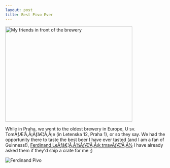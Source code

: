 ```yaml
---
layout: post
title: Best Pivo Ever
---
```


<img src="http://slunj.carotena.net/gallery/Summer%202003/Czech%20Me%20Out/Praha/.cache/640x480-IMAG0022.JPG" alt="My friends in front of the brewery" width="400" height="300"/>

While in Praha, we went to the oldest brewery in Europe, U sv. TomÃƒÆ’Ã‚Â¡Ãƒâ€¦Ã‚Â¡e (in Letenska 12, Praha 1), or so they say. We had the opportunity there to taste the best beer I have ever tasted (and I am a fan of Guinness!), <a title="Pivovar BeneÃƒâ€¦Ã‚Â¡ov, s.r.o." href="http://www.pivovarbenesov.cz/uk/07.htm">Ferdinand  LeÃƒâ€¦Ã‚Â¾ÃƒÆ’Ã‚Â¡k tmavÃƒÆ’Ã‚Â½</a>
I have already asked them if they'd ship a crate for me ;)

<img src="http://www.pivovarbenesov.cz/images/pivo_tmavy_lezak.jpg" alt="Ferdinand Pivo"/>

